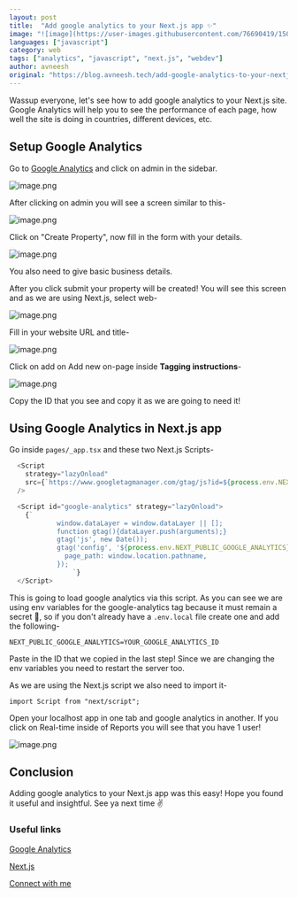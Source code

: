 ```yaml
---
layout: post
title:  "Add google analytics to your Next.js app ✨"
image: "![image](https://user-images.githubusercontent.com/76690419/150725716-dfca7d8b-9966-48a2-aac5-e62ecf7aa585.png)"
languages: ["javascript"]
category: web
tags: ["analytics", "javascript", "next.js", "webdev"]
author: avneesh
original: "https://blog.avneesh.tech/add-google-analytics-to-your-nextjs-app"
---
```


Wassup everyone, let's see how to add google analytics to your Next.js site. Google Analytics will help you to see the performance of each page, how well the site is doing in countries, different devices, etc.


## Setup Google Analytics
Go to  [Google Analytics](https://analytics.google.com/analytics/web/#/report-home/a215528627w297101680p257398486) and click on admin in the sidebar.

![image.png](https://cdn.hashnode.com/res/hashnode/image/upload/v1642347546151/V_VNBwjDM.png)

After clicking on admin you will see a screen similar to this-

![image.png](https://cdn.hashnode.com/res/hashnode/image/upload/v1642347749350/EkD2EHa3Z.png)

Click on "Create Property", now fill in the form with your details.

![image.png](https://cdn.hashnode.com/res/hashnode/image/upload/v1642347967831/C2JOHnX-W.png)

You also need to give basic business details.

After you click submit your property will be created! You will see this screen and as we are using Next.js, select web-

![image.png](https://cdn.hashnode.com/res/hashnode/image/upload/v1642348270857/uZb1Ioz8s.png)

Fill in your website URL and title-

![image.png](https://cdn.hashnode.com/res/hashnode/image/upload/v1642348443210/En2V_kUHK.png)

Click on add on Add new on-page inside **Tagging instructions**-

![image.png](https://cdn.hashnode.com/res/hashnode/image/upload/v1642348649689/0fbjYdwFL.png)

Copy the ID that you see and copy it as we are going to need it!

## Using Google Analytics in Next.js app

Go inside `pages/_app.tsx` and these two Next.js Scripts-

```Javascript
  <Script
    strategy="lazyOnload"
    src={`https://www.googletagmanager.com/gtag/js?id=${process.env.NEXT_PUBLIC_GOOGLE_ANALYTICS}`}
  />

  <Script id="google-analytics" strategy="lazyOnload">
    {`
            window.dataLayer = window.dataLayer || [];
            function gtag(){dataLayer.push(arguments);}
            gtag('js', new Date());
            gtag('config', '${process.env.NEXT_PUBLIC_GOOGLE_ANALYTICS}', {
              page_path: window.location.pathname,
            });
                `}
  </Script>
```

This is going to load google analytics via this script. As you can see we are using env variables for the google-analytics tag because it must remain a secret 🤫, so if you don't already have a `.env.local` file create one and add the following-

```.env
NEXT_PUBLIC_GOOGLE_ANALYTICS=YOUR_GOOGLE_ANALYTICS_ID
```

Paste in the ID that we copied in the last step! Since we are changing the env variables you need to restart the server too.

As we are using the Next.js script we also need to import it-

```
import Script from "next/script";
```

Open your localhost app in one tab and google analytics in another. If you click on Real-time inside of Reports you will see that you have 1 user!


![image.png](https://cdn.hashnode.com/res/hashnode/image/upload/v1642350505812/oMFfF0elgj.png)


## Conclusion

Adding google analytics to your Next.js app was this easy! Hope you found it useful and insightful. See ya next time ✌️

### Useful links

[Google Analytics](https://analytics.google.com/analytics/web/#/report-home/a215528627w297101680p257398486) 

 [Next.js](https://nextjs.org/)

 [Connect with me](https://links.avneesh.tech/)  

